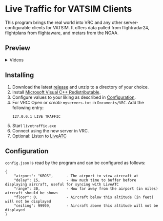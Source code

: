# Live Traffic for VATSIM Clients
This program brings the real world into VRC and any other server-configurable clients for VATSIM. It offers data pulled from flightradar24, flightplans from flightaware, and metars from the NOAA.

## Preview
<details>
<summary>Videos</Summary>

Boston Clearance/Ground/Tower

[![](https://img.youtube.com/vi/hU109JQMo9Y/0.jpg)](https://www.youtube.com/watch?v=hU109JQMo9Y)]

Boston Center

[![](https://img.youtube.com/vi/khF5jed41oI/0.jpg)](https://www.youtube.com/watch?v=khF5jed41oI)]

</details>

## Installing
1. Download the latest [release](https://github.com/Sequal32/vrcliveatc/releases/latest) and unzip to a directory of your choice.
2. Install [Microsoft Visual C++ Redistributable](https://www.microsoft.com/en-us/download/details.aspx?id=52685).
3. Configure values to your liking as described in [Configuration](#configuration).
4. For VRC:
    Open or *create* `myservers.txt` in `Documents/VRC`. Add the following entry: 
    ```
    127.0.0.1 LIVE TRAFFIC
    ```
5. Start `livetraffic.exe`
6. Connect using the new server in VRC.
7. Optional: Listen to [LiveATC](https://www.liveatc.net/)

## Configuration
`config.json` is read by the program and can be configured as follows:
```
{
    "airport": "KBOS",      - The airport to view aircraft at
    "delay": 15,            - How much time to buffer before displaying aircraft, useful for syncing with LiveATC
    "range": 30,            - How far away from the airport (in miles) aircraft should be shown
    "floor": 0,             - Aircraft below this altitude (in feet) will not be displayed
    "ceiling": 99999,       - Aircraft above this altitude will not be displayed
}
```